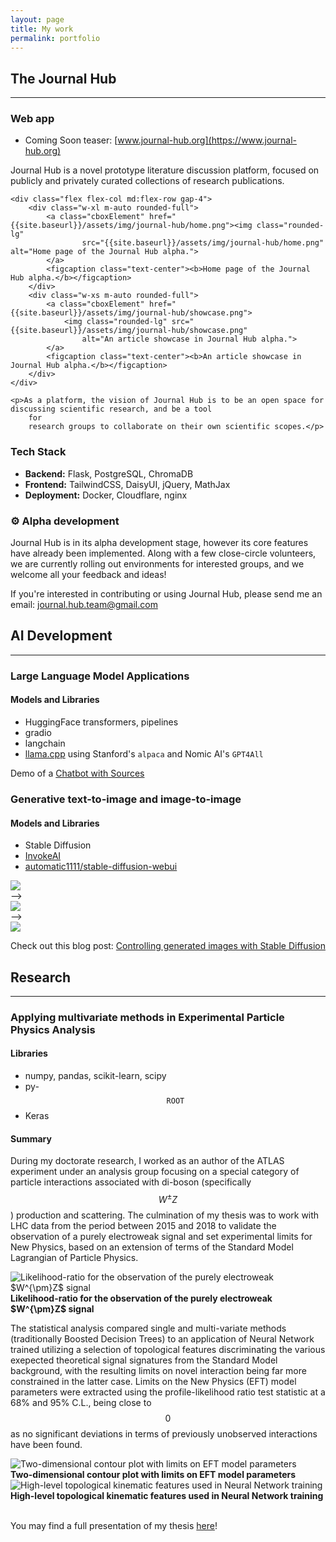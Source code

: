 ```yaml
---
layout: page
title: My work
permalink: portfolio
---
```



## The Journal Hub
----

### Web app
- Coming Soon teaser: [www.journal-hub.org](https://www.journal-hub.org)

<div class="flex flex-col gap-1">
    <p>Journal Hub is a novel prototype literature discussion platform, focused on publicly and privately curated
        collections
        of research publications.</p>

    <div class="flex flex-col md:flex-row gap-4">
        <div class="w-xl m-auto rounded-full">
            <a class="cboxElement" href="{{site.baseurl}}/assets/img/journal-hub/home.png"><img class="rounded-lg"
                    src="{{site.baseurl}}/assets/img/journal-hub/home.png" alt="Home page of the Journal Hub alpha.">
            </a>
            <figcaption class="text-center"><b>Home page of the Journal Hub alpha.</b></figcaption>
        </div>
        <div class="w-xs m-auto rounded-full">
            <a class="cboxElement" href="{{site.baseurl}}/assets/img/journal-hub/showcase.png">
                <img class="rounded-lg" src="{{site.baseurl}}/assets/img/journal-hub/showcase.png"
                    alt="An article showcase in Journal Hub alpha.">
            </a>
            <figcaption class="text-center"><b>An article showcase in Journal Hub alpha.</b></figcaption>
        </div>
    </div>

    <p>As a platform, the vision of Journal Hub is to be an open space for discussing scientific research, and be a tool
        for
        research groups to collaborate on their own scientific scopes.</p>
</div>

### Tech Stack
- **Backend:** Flask, PostgreSQL, ChromaDB
- **Frontend:** TailwindCSS, DaisyUI, jQuery, MathJax
- **Deployment:** Docker, Cloudflare, nginx


### ⚙️ Alpha development

Journal Hub is in its alpha development stage, however its core features have already been implemented. Along with a few
close-circle volunteers, we are currently rolling out environments for interested groups, and we welcome all your
feedback and ideas!

<div class="p-2 text-sm text-indigo-800 font-mono m-auto rounded-2xl bg-slate-200 text-center w-fit">
    If you're interested in contributing or using Journal Hub, please send me an email:
    <a href="mailto:journal.hub.team@gmail.com">journal.hub.team@gmail.com</a>
</div>

## AI Development
----
### Large Language Model Applications
#### Models and Libraries
- HuggingFace transformers, pipelines
- gradio
- langchain
- [llama.cpp](https://github.com/ggerganov/llama.cpp) using Stanford's `alpaca` and Nomic AI's `GPT4All`
<div class="m-auto rounded-2xl bg-slate-200 text-center w-fit">
    <p class="p-2 text-sm text-indigo-800 font-mono">Demo of a <a
            href="https://huggingface.co/spaces/ioanniskarkanias/chatbot-with-sources">Chatbot
            with Sources</a></p>
</div>

### Generative text-to-image and image-to-image
#### Models and Libraries
- Stable Diffusion
- [InvokeAI](https://github.com/invoke-ai/InvokeAI)
- [automatic1111/stable-diffusion-webui](https://github.com/AUTOMATIC1111/stable-diffusion-webui)

<div class="flex sm:flex-row sm:gap-5 sm:p-0 mx-6">
    <div class="sm:w-[30%] w-[30%] m-auto rounded-full">
        <img class="rounded-lg"
            src="{{site.baseurl}}/assets/img/vader-stable-diffusion/depositphotos_56832909-stock-photo-muscular-man-holding-ancient-sword.jpg">
    </div>
    <div class="mx-2 my-auto rounded-full">
        <span>⟶</span>
    </div>
    <div class="sm:w-[25%] w-[25%] m-auto rounded-full">
        <img class="rounded-lg" src="{{site.baseurl}}/assets/img/vader-stable-diffusion/pose.png">
    </div>
    <div class="mx-2 my-auto rounded-full">
        <span>⟶</span>
    </div>
    <div class="sm:w-[25%] w-[25%] m-auto rounded-full">
        <img class="rounded-lg" src="{{site.baseurl}}/assets/img/vader-stable-diffusion/vader-resolution-buttons.png">
    </div>
</div>
<div class="m-auto rounded-2xl bg-slate-200 text-center w-fit">
    <p class="p-2 text-sm text-indigo-800 font-mono">Check out this blog post: <a
            href="https://iokarkan.github.io/2023/04/07/stable-diffusion-control.html">Controlling generated images with
            Stable Diffusion</a></p>
</div>

## Research
----
### Applying multivariate methods in Experimental Particle Physics Analysis

#### Libraries
- numpy, pandas, scikit-learn, scipy
- py-$$\mathtt{ROOT}$$
- Keras

#### Summary

During my doctorate research, I worked as an author of the ATLAS experiment under an analysis group focusing on a
special category of particle interactions associated with di-boson (specifically $$W^{\pm}Z$$) production and
scattering. The culmination of my thesis was to work with LHC data from the period between 2015 and 2018 to validate the
observation of a purely electroweak signal and set experimental limits for New Physics, based on an extension of terms
of the Standard Model Lagrangian of Particle Physics.

<div class="">
    <div class="m-auto w-1/2 text-center"><img class="m-auto" src="{{site.baseurl}}/assets/img/PhD-nll.png"
            alt="Likelihood-ratio for the observation of the purely electroweak $W^{\pm}Z$ signal">
        <figcaption style="align: center;"><b>Likelihood-ratio for the observation of the purely electroweak $W^{\pm}Z$
                signal</b></figcaption>
    </div>
</div>

The statistical analysis compared single and multi-variate methods (traditionally Boosted Decision Trees) to an
application of Neural Network trained utilizing a selection of topological features discriminating the various exepected
theoretical signal signatures from the Standard Model background, with the resulting limits on novel interaction being
far more constrained in the latter case. Limits on the New Physics (EFT) model parameters were extracted using the
profile-likelihood ratio test statistic at a 68% and 95% C.L., being close to $$0$$ as no significant deviations in
terms of previously unobserved interactions have been found.

<div class="mx-5 grid grid-cols-2 gap-10">
    <div class="m-auto text-center"><img src="{{site.baseurl}}/assets/img/PhD-c_scan_M1M0.png"
            alt="Two-dimensional contour plot with limits on EFT model parameters">
        <figcaption style="align: center;"><b>Two-dimensional contour plot with limits on EFT model parameters</b>
        </figcaption>
    </div>
    <div class="m-auto text-center"><img src="{{site.baseurl}}/assets/img/PhD-importance.jpg"
            alt="High-level topological kinematic features used in Neural Network training">
        <figcaption style="align: center;"><b>High-level topological kinematic features used in Neural Network
                training</b></figcaption>
    </div>
</div>

<br />

<div class="m-auto rounded-2xl bg-slate-200 text-center w-fit">
    <p class="p-2 text-sm text-indigo-800 font-mono">You may find a full presentation of my thesis <a
            class="iframe cboxElement" href="{{site.baseurl}}/assets/pdf/Ioannis-Karkanias-PhD-Thesis-Presentation.pdf"
            title="PhD Presentation - 13/5/2022">here</a>!</p>
</div>

<script>
    jQuery('a.iframe').colorbox({ iframe: true, height: "700px", width: "80vw%" });
</script>